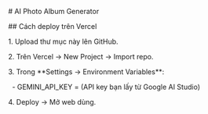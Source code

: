 \# AI Photo Album Generator



\## Cách deploy trên Vercel

1\. Upload thư mục này lên GitHub.

2\. Trên Vercel → New Project → Import repo.

3\. Trong \*\*Settings → Environment Variables\*\*:

&nbsp;  - GEMINI\_API\_KEY = (API key bạn lấy từ Google AI Studio)

4\. Deploy → Mở web dùng.



